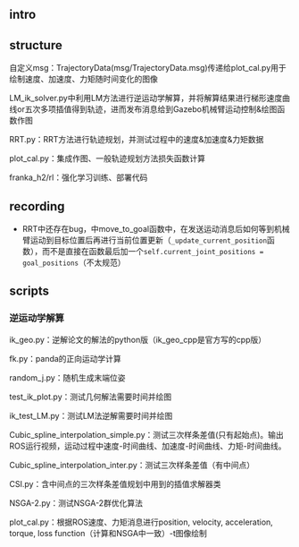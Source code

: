 ## intro



## structure

自定义msg：TrajectoryData(msg/TrajectoryData.msg)传递给plot_cal.py用于绘制速度、加速度、力矩随时间变化的图像

LM_ik_solver.py中利用LM方法进行逆运动学解算，并将解算结果进行梯形速度曲线or五次多项插值得到轨迹，进而发布消息给到Gazebo机械臂运动控制&绘图函数作图

RRT.py：RRT方法进行轨迹规划，并测试过程中的速度&加速度&力矩数据

plot_cal.py：集成作图、一般轨迹规划方法损失函数计算

franka_h2/rl：强化学习训练、部署代码


## recording




- RRT中还存在bug，中move_to_goal函数中，在发送运动消息后如何等到机械臂运动到目标位置后再进行当前位置更新（`_update_current_position`函数），而不是直接在函数最后加一个`self.current_joint_positions = goal_positions`（不太规范）


## scripts

### 逆运动学解算

ik_geo.py：逆解论文的解法的python版（ik_geo_cpp是官方写的cpp版）

fk.py：panda的正向运动学计算

random_j.py：随机生成末端位姿

test_ik_plot.py：测试几何解法需要时间并绘图

ik_test_LM.py：测试LM法逆解需要时间并绘图

Cubic_spline_interpolation_simple.py：测试三次样条差值(只有起始点)。输出ROS运行视频，运动过程中速度-时间曲线、加速度-时间曲线、力矩-时间曲线。

Cubic_spline_interpolation_inter.py：测试三次样条差值（有中间点）

CSI.py：含中间点的三次样条差值规划中用到的插值求解器类

NSGA-2.py：测试NSGA-2群优化算法

plot_cal.py：根据ROS速度、力矩消息进行position, velocity, acceleration, torque, loss function（计算和NSGA中一致）-t图像绘制







